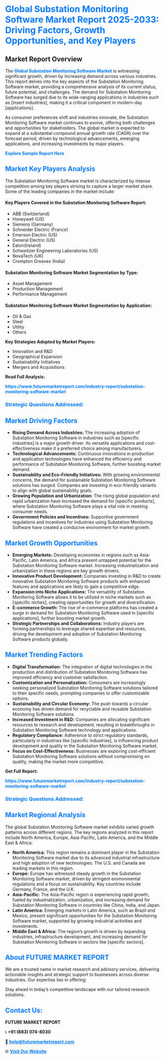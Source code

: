 <h1 style="color: #007BFF;">Global Substation Monitoring Software Market Report 2025-2033: Driving Factors, Growth Opportunities, and Key Players</h1>

<section id="overview">
<h2>Market Report Overview</h2>
<p>The <a href="https://www.futuremarketreport.com/industry-report/substation-monitoring-software-market" style="color: #007BFF; text-decoration: none;"><strong>Global Substation Monitoring Software Market</strong></a> is witnessing significant growth, driven by increasing demand across various industries. This report delves into the key aspects of the Substation Monitoring Software market, providing a comprehensive analysis of its current status, future potential, and challenges. The demand for Substation Monitoring Software has surged due to its wide-ranging applications in industries such as [insert industries], making it a critical component in modern-day [applications].</p>
<p>As consumer preferences shift and industries innovate, the Substation Monitoring Software market continues to evolve, offering both challenges and opportunities for stakeholders. The global market is expected to expand at a substantial compound annual growth rate (CAGR) over the forecast period, driven by technological advancements, emerging applications, and increasing investments by major players.</p>
</section>

<section id="overview">
<p><a href="https://www.futuremarketreport.com/request-sample/reportId=53529" style="color: #007BFF; text-decoration: none;"><strong>Explore Sample Report Here</strong></a></p>
</section>

<section id="key-players">
<h2 style="color: #007BFF;">Market Key Players Analysis</h2>
<p>The Substation Monitoring Software market is characterized by intense competition among key players striving to capture a larger market share. Some of the leading companies in the market include:</p>
<h4>Key Players Covered in the Substation Monitoring Software Report:</h4>
<ul><li>ABB (Switzerland)</li><li>Honeywell (US)</li><li>Siemens (Germany)</li><li>Schneider Electric (France)</li><li>Emerson Electric (US)</li><li>General Electric (US)</li><li>Eaton(Ireland)</li><li>Schweitzer Engineering Laboratories (US)</li><li>NovaTech (UK)</li><li>Crompton Greaves (India)</li></ul>
<h4>Substation Monitoring Software Market Segmentation by Type:</h4>
<ul><li>Asset Management</li><li>Production Management</li><li>Performance Management</li></ul>

<h4>Substation Monitoring Software Market Segmentation by Application:</h4>
<ul><li>Oil &amp; Gas</li><li>Steel</li><li>Utility</li><li>Others</li></ul>
<p><strong>Key Strategies Adopted by Market Players:</strong></p>
<ul>
<li>Innovation and R&D</li>
<li>Geographical Expansion</li>
<li>Sustainability Initiatives</li>
<li>Mergers and Acquisitions</li>
</ul>
</section>

<section>
<p><strong>Read Full Analysis: </strong></p><a href="https://www.futuremarketreport.com/industry-report/substation-monitoring-software-market" style="color: #007BFF; text-decoration: none;"><strong>https://www.futuremarketreport.com/industry-report/substation-monitoring-software-market</strong></a>
<h3 style="color: #007BFF;">Strategic Questions Addressed:</h3>
</section>

<section id="driving-factors">
<h2 style="color: #007BFF;">Market Driving Factors</h2>
<ul>
<li><strong>Rising Demand Across Industries:</strong> The increasing adoption of Substation Monitoring Software in industries such as [specific industries] is a major growth driver. Its versatile applications and cost-effectiveness make it a preferred choice among manufacturers.</li>
<li><strong>Technological Advancements:</strong> Continuous innovations in production and application technologies have enhanced the efficiency and performance of Substation Monitoring Software, further boosting market demand.</li>
<li><strong>Sustainability and Eco-Friendly Initiatives:</strong> With growing environmental concerns, the demand for sustainable Substation Monitoring Software solutions has surged. Companies are investing in eco-friendly variants to align with global sustainability goals.</li>
<li><strong>Growing Population and Urbanization:</strong> The rising global population and rapid urbanization have increased the demand for [specific products], where Substation Monitoring Software plays a vital role in meeting consumer needs.</li>
<li><strong>Government Policies and Incentives:</strong> Supportive government regulations and incentives for industries using Substation Monitoring Software have created a conducive environment for market growth.</li>
</ul>
</section>

<section id="growth-opportunities">
<h2 style="color: #007BFF;">Market Growth Opportunities</h2>
<ul>
<li><strong>Emerging Markets:</strong> Developing economies in regions such as Asia-Pacific, Latin America, and Africa present untapped potential for the Substation Monitoring Software market. Increasing industrialization and urbanization in these regions are key growth drivers.</li>
<li><strong>Innovative Product Development:</strong> Companies investing in R&D to create innovative Substation Monitoring Software products with enhanced features and applications are likely to gain a competitive edge.</li>
<li><strong>Expansion into Niche Applications:</strong> The versatility of Substation Monitoring Software allows it to be utilized in niche markets such as [specific niches], creating opportunities for growth and diversification.</li>
<li><strong>E-commerce Growth:</strong> The rise of e-commerce platforms has created a surge in demand for Substation Monitoring Software used in [specific applications], further boosting market growth.</li>
<li><strong>Strategic Partnerships and Collaborations:</strong> Industry players are forming partnerships to leverage shared expertise and resources, driving the development and adoption of Substation Monitoring Software products globally.</li>
</ul>
</section>

<section id="trending-factors">
<h2 style="color: #007BFF;">Market Trending Factors</h2>
<ul>
<li><strong>Digital Transformation:</strong> The integration of digital technologies in the production and distribution of Substation Monitoring Software has improved efficiency and customer satisfaction.</li>
<li><strong>Customization and Personalization:</strong> Consumers are increasingly seeking personalized Substation Monitoring Software solutions tailored to their specific needs, prompting companies to offer customizable options.</li>
<li><strong>Sustainability and Circular Economy:</strong> The push towards a circular economy has driven demand for recyclable and reusable Substation Monitoring Software solutions.</li>
<li><strong>Increased Investment in R&D:</strong> Companies are allocating significant resources to research and development, resulting in breakthroughs in Substation Monitoring Software technology and applications.</li>
<li><strong>Regulatory Compliance:</strong> Adherence to strict regulatory standards, particularly in industries like [specific industries], is influencing product development and quality in the Substation Monitoring Software market.</li>
<li><strong>Focus on Cost-Effectiveness:</strong> Businesses are exploring cost-efficient Substation Monitoring Software solutions without compromising on quality, making the market more competitive.</li>
</ul>
</section>

<section>
<p><strong>Get Full Report: </strong></p><a href="https://www.futuremarketreport.com/industry-report/substation-monitoring-software-market" style="color: #007BFF; text-decoration: none;"><strong>https://www.futuremarketreport.com/industry-report/substation-monitoring-software-market</strong></a>
<h3 style="color: #007BFF;">Strategic Questions Addressed:</h3>
</section>


<section id="regional-analysis">
<h2 style="color: #007BFF;">Market Regional Analysis</h2>
<p>The global Substation Monitoring Software market exhibits varied growth patterns across different regions. The key regions analyzed in this report include North America, Europe, Asia-Pacific, Latin America, and the Middle East & Africa:</p>
<ul>
<li><strong>North America:</strong> This region remains a dominant player in the Substation Monitoring Software market due to its advanced industrial infrastructure and high adoption of new technologies. The U.S. and Canada are leading markets in this region.</li>
<li><strong>Europe:</strong> Europe has witnessed steady growth in the Substation Monitoring Software market, driven by stringent environmental regulations and a focus on sustainability. Key countries include Germany, France, and the U.K.</li>
<li><strong>Asia-Pacific:</strong> The Asia-Pacific region is experiencing rapid growth, fueled by industrialization, urbanization, and increasing demand for Substation Monitoring Software in countries like China, India, and Japan.</li>
<li><strong>Latin America:</strong> Emerging markets in Latin America, such as Brazil and Mexico, present significant opportunities for the Substation Monitoring Software market, supported by growing industrial activities and investments.</li>
<li><strong>Middle East & Africa:</strong> The region’s growth is driven by expanding industries, infrastructure development, and increasing demand for Substation Monitoring Software in sectors like [specific sectors].</li>
</ul>
</section>

<footer>
<h2 style="color: #007BFF;">About FUTURE MARKET REPORT</h2>
<p>We are a trusted name in market research and advisory services, delivering actionable insights and strategic support to businesses across diverse industries. Our expertise lies in offering:</p>

<p>Stay ahead in today’s competitive landscape with our tailored research solutions.</p>

<h2 style="color: #007BFF;">Contact Us:</h2>
<p><strong>FUTURE MARKET REPORT</strong></p>
<p>📞 <strong>+91 (883) 074-8030</strong></p>
<p>📧 <strong><a href="mailto:help@futuremarketreport.com" style="color: #007BFF;">help@futuremarketreport.com</a></strong></p>
<p>🌐 <strong><a href="https://www.futuremarketreport.com/" style="color: #007BFF;">Visit Our Website</a></strong></p>
</footer>